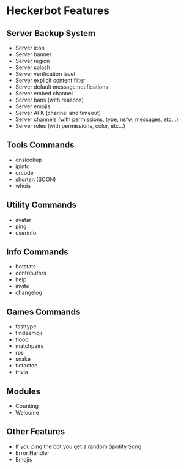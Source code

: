 # Heckerbot Features

## Server Backup System
- Server icon
- Server banner
- Server region
- Server splash
- Server verification level
- Server explicit content filter
- Server default message notifications
- Server embed channel
- Server bans (with reasons)
- Server emojis
- Server AFK (channel and timeout)
- Server channels (with permissions, type, nsfw, messages, etc...)
- Server roles (with permissions, color, etc...)

## Tools Commands
- dnslookup
- ipinfo
- qrcode
- shorten (SOON)
- whois

## Utility Commands
- avatar
- ping
- userinfo

## Info Commands
- botstats
- contributors
- help
- invite
- changelog

## Games Commands
- fasttype
- findeemoji
- flood
- matchpairs
- rps
- snake
- tictactoe
- trivia

## Modules
- Counting
- Welcome

## Other Features
- If you ping the bot you get a random Spotify Song
- Error Handler
- Emojis